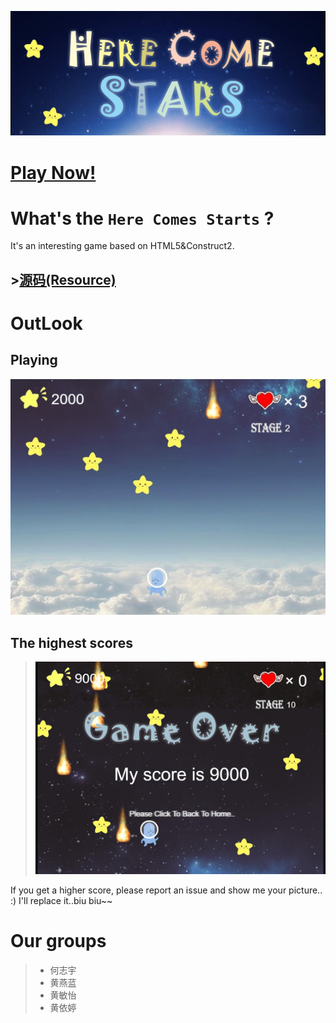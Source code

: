 ![title](./imgs/title.jpg)

# [Play Now!](https://heskeybaozi.github.io/Here-Comes-Stars/)

# What's the `Here Comes Starts` ?

It's an interesting game based on HTML5&Construct2.

## >[源码(Resource)](https://github.com/HeskeyBaozi/Here-Comes-Stars/tree/gh-pages)

# OutLook

## Playing

![first](./imgs/first.jpg)

## The highest scores
> ![highest](./imgs/222.jpg)

If you get a higher score, please report an issue and show me your picture.. :)
I'll replace it..biu biu~~

# Our groups
> - 何志宇
> - 黄燕蓝
> - 黄敏怡
> - 黄依婷


